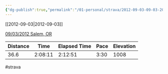 ```yaml
---
{"dg-publish":true,"permalink":"/01-personal/strava/2012-09-03-09-03-2012-salem-or/"}
---
```



[[2012-09-03\|2012-09-03]]

[09/03/2012 Salem, OR](https://www.strava.com/activities/21278403)

| Distance | Time    | Elapsed Time | Pace | Elevation |
| -------- | ------- | ------------ | ---- | --------- |
| 36.6     | 2:08:11 | 2:12:51      | 3:30 | 1008      |




#strava
